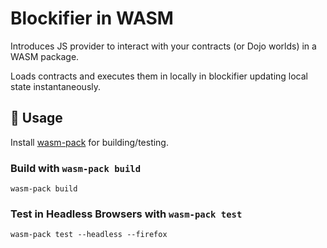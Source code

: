 # Blockifier in WASM

Introduces JS provider to interact with your contracts (or Dojo worlds) in a WASM package.

Loads contracts and executes them in locally in blockifier updating local state instantaneously.

## 🚴 Usage

Install [wasm-pack](https://rustwasm.github.io/wasm-pack/installer/) for building/testing.

### Build with `wasm-pack build`

```
wasm-pack build
```

### Test in Headless Browsers with `wasm-pack test`

```
wasm-pack test --headless --firefox
```
